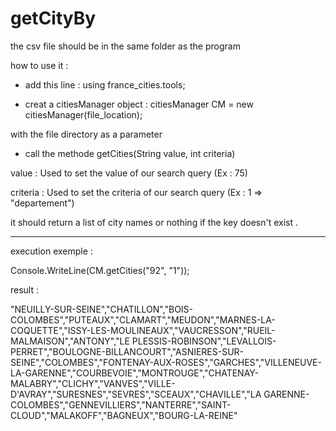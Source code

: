 # getCityBy

the csv file should be in the same folder as the program 

how to use it : 

* add this line :  using france_cities.tools;


* creat a citiesManager object : citiesManager CM = new citiesManager(file_location); 

with the file directory as a parameter 
  
 *  call the methode getCities(String value, int criteria) 
 
 value    : Used to set the value of our search query  (Ex : 75)
 
 criteria : Used to set the criteria of our search query  (Ex : 1 => "departement")
 
 it should return a list of city names or nothing if the key doesn't exist .
 
 ************************************************************************************
 execution exemple :
 
 Console.WriteLine(CM.getCities("92", "1"));
 
 result : 
 
 "NEUILLY-SUR-SEINE","CHATILLON","BOIS-COLOMBES","PUTEAUX","CLAMART","MEUDON","MARNES-LA-COQUETTE","ISSY-LES-MOULINEAUX","VAUCRESSON","RUEIL-MALMAISON","ANTONY","LE PLESSIS-ROBINSON","LEVALLOIS-PERRET","BOULOGNE-BILLANCOURT","ASNIERES-SUR-SEINE","COLOMBES","FONTENAY-AUX-ROSES","GARCHES","VILLENEUVE-LA-GARENNE","COURBEVOIE","MONTROUGE","CHATENAY-MALABRY","CLICHY","VANVES","VILLE-D'AVRAY","SURESNES","SEVRES","SCEAUX","CHAVILLE","LA GARENNE-COLOMBES","GENNEVILLIERS","NANTERRE","SAINT-CLOUD","MALAKOFF","BAGNEUX","BOURG-LA-REINE"
